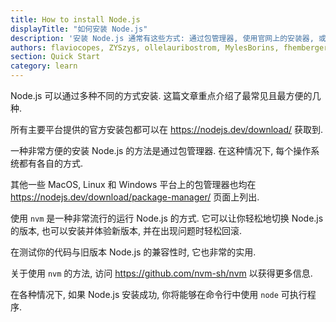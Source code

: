 ```yaml
---
title: How to install Node.js
displayTitle: "如何安装 Node.js"
description: '安装 Node.js 通常有这些方式: 通过包管理器, 使用官网上的安装器, 或者使用 nvm'
authors: flaviocopes, ZYSzys, ollelauribostrom, MylesBorins, fhemberger, LaRuaNa, ahmadawais, benhalverson, zedifen
section: Quick Start
category: learn
---
```


Node.js 可以通过多种不同的方式安装. 这篇文章重点介绍了最常见且最方便的几种.

所有主要平台提供的官方安装包都可以在 <https://nodejs.dev/download/> 获取到.

一种非常方便的安装 Node.js 的方法是通过包管理器. 在这种情况下, 每个操作系统都有各自的方式.

其他一些 MacOS, Linux 和 Windows 平台上的包管理器也均在 <https://nodejs.dev/download/package-manager/> 页面上列出.

使用 `nvm` 是一种非常流行的运行 Node.js 的方式. 它可以让你轻松地切换 Node.js 的版本, 也可以安装并体验新版本, 并在出现问题时轻松回滚.

在测试你的代码与旧版本 Node.js 的兼容性时, 它也非常的实用.

关于使用 `nvm` 的方法, 访问 <https://github.com/nvm-sh/nvm> 以获得更多信息.

在各种情况下, 如果 Node.js 安装成功, 你将能够在命令行中使用 `node` 可执行程序.
